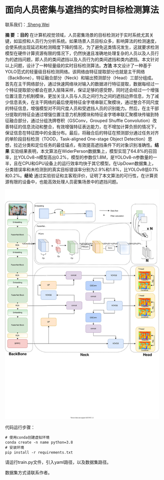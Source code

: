 # 面向人员密集与遮挡的实时目标检测算法

 联系我们：<a href="mailto:2629682663@qq.com"> Sheng Wei</a>

**摘 要 ：目的** 在计算机视觉领域，人员密集场景的目标检测对于实时系统尤其关键，如监控和人员行为分析系统。如果场景人员目标众多，影响算法的检测速度，会使系统出现延迟和检测精度下降的情况，为了避免这类情况发生，这就要求检测模型在硬件计算资源有限的情况下，仍然快速且准确地处理复杂的人员以及人员行为的遮挡问题，即人员的类间遮挡以及人员行为的类间遮挡和类内遮挡。本文针对以上问题，设计了一种轻量级的实时目标检测算法。**方法** 本文设计了一种基于YOLO范式的轻量级目标检测网络。该网络由特征提取部分也就是主干网络（BackBone），特征融合部分（Neck）和输出预测部分（Head）三部分组成。首先在主干网络部分，通过快速网络块对输入的数据进行特征提取，数据每经过一个特征提取部分都会在嵌入层降采样，保证足够的感受野，同时还会经过一个增强位置注意力机制模块，更加关注人员与人员之间行为之间的遮挡边界信息，为了减少信息丢失，在主干网络的最后使用特征金字塔串联汇聚模块，通过整合不同尺度的特征信息，增强模型对不同尺度人员和受遮挡人员的识别能力。然后，在主干部分提取的特征会通过增强位置注意力机制模块和特征金字塔串联汇聚模块传输到特征融合部分，通过分组洗牌卷积（GSConv，Grouped Shuffle Convolution）改善特征的信息流动和整合，有效增强特征表达能力，在不增加计算负担的情况下，保证信息在特征图中的全面分布。最后，将融合后的特征在预测部分通过任务对齐的单阶段目标检测（TOOD，Task-aligned One-stage Object Detection）思想，拉近分类和定位任务的最佳锚点，有效提高遮挡条件下的对象识别准确性。**结果** 实验结果表明，本文算法在WiderPerson数据集上，模型实现了64.8%的召回率，比YOLOv8-n模型高出0.2%，模型的参数仅1.8M，是YOLOv8-n参数量的一半，且在CPU和GPU设备上的运行效率均快于其它模型。在UpDown数据集上，分类错误率和未检测到的真实目标错误率分别为2.9%和1.8%，比YOLOv8低0.1%和0.2%。**结论** 通过实验验证和主客观评价，证明了本文算法的可行性，在计算资源有限的设备中，也能高效处理人员密集场景中的遮挡问题。

<img src="./image/jiegou.svg" alt="图片alt" title="图片title">

代码运行步骤：

~~~shell
# 使用conda创建虚拟环境
conda create -n name python=3.8
# 安装环境
pip install -r requirements.txt
~~~

请运行train.py文件，引入yaml路径，以及数据集路径。

数据集方式请联系作者。

